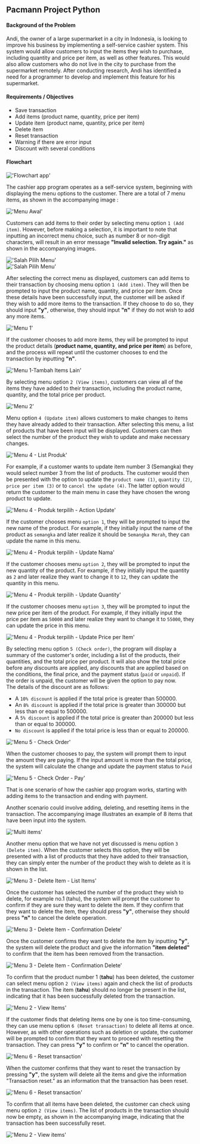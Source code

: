 
## Pacmann Project Python



#### Background of the Problem


Andi, the owner of a large supermarket in a city in Indonesia, is looking to improve his business by implementing a self-service cashier system. This system would allow customers to input the items they wish to purchase, including quantity and price per item, as well as other features. This would also allow customers who do not live in the city to purchase from the supermarket remotely. After conducting research, Andi has identified a need for a programmer to develop and implement this feature for his supermarket.


#### Requirements / Objectives


- Save transaction
- Add items (product name, quantity, price per item)
- Update item (product name, quantity, price per item)
- Delete item
- Reset transaction
- Warning if there are error input
- Discount with several conditions


#### Flowchart


!['Flowchart app'](./images/python_cashier_project.drawio.png)

The cashier app program operates as a self-service system, beginning with displaying the menu options to the customer. There are a total of 7 menu items, as shown in the accompanying image :

!['Menu Awal'](./images/1.PNG)

Customers can add items to their order by selecting menu option `1 (Add item)`. However, before making a selection, it is important to note that inputting an incorrect menu choice, such as number 8 or non-digit characters, will result in an error message **"Invalid selection. Try again."** as shown in the accompanying images.

!['Salah Pilih Menu'](./images/2.PNG)  
!['Salah Pilih Menu'](./images/3.PNG)

After selecting the correct menu as displayed, customers can add items to their transaction by choosing menu option `1 (Add item)`. They will then be prompted to input the product name, quantity, and price per item. Once these details have been successfully input, the customer will be asked if they wish to add more items to the transaction. If they choose to do so, they should input **"y"**, otherwise, they should input **"n"** if they do not wish to add any more items.

!['Menu 1'](./images/4.PNG)

If the customer chooses to add more items, they will be prompted to input the product details (**product name, quantity, and price per item**) as before, and the process will repeat until the customer chooses to end the transaction by inputting **"n"**.

!['Menu 1-Tambah Items Lain'](./images/5.PNG)

By selecting menu option `2 (View items)`, customers can view all of the items they have added to their transaction, including the product name, quantity, and the total price per product.

!['Menu 2'](./images/6.PNG)

Menu option `4 (Update item)` allows customers to make changes to items they have already added to their transaction. After selecting this menu, a list of products that have been input will be displayed. Customers can then select the number of the product they wish to update and make necessary changes.

!['Menu 4 - List Produk'](./images/7.PNG)

For example, if a customer wants to update item number 3 (Semangka) they would select number 3 from the list of products. The customer would then be presented with the option to update the `product name (1)`, `quantity (2)`, `price per item (3)` or to `cancel the update (4)`. The latter option would return the customer to the main menu in case they have chosen the wrong product to update.

!['Menu 4 - Produk terpilih - Action Update'](./images/8.PNG)

If the customer chooses menu `option 1`, they will be prompted to input the new name of the product. For example, if they initially input the name of the product as `semangka` and later realize it should be `Semangka Merah`, they can update the name in this menu.

!['Menu 4 - Produk terpilih - Update Nama'](./images/9.PNG)

If the customer chooses menu `option 2`, they will be prompted to input the new quantity of the product. For example, if they initially input the quantity as `2` and later realize they want to change it to `12`, they can update the quantity in this menu.

!['Menu 4 - Produk terpilih - Update Quantity'](./images/10.PNG)

If the customer chooses menu `option 3`, they will be prompted to input the new price per item of the product. For example, if they initially input the price per item as `50000` and later realize they want to change it to `55000`, they can update the price in this menu.

!['Menu 4 - Produk terpilih - Update Price per Item'](./images/11.PNG)

By selecting menu option `5 (Check order)`, the program will display a summary of the customer's order, including a list of the products, their quantities, and the total price per product. It will also show the total price before any discounts are applied, any discounts that are applied based on the conditions, the final price, and the payment status (`paid` or `unpaid`). If the order is unpaid, the customer will be given the option to pay now.  
The details of the discount are as follows:

- A `10% discount` is applied if the total price is greater than 500000.
- An `8% discount` is applied if the total price is greater than 300000 but less than or equal to 500000.
- A `5% discount` is applied if the total price is greater than 200000 but less than or equal to 300000.
- `No discount` is applied if the total price is less than or equal to 200000.

!['Menu 5 - Check Order'](./images/12.PNG)

When the customer chooses to pay, the system will prompt them to input the amount they are paying. If the input amount is more than the total price, the system will calculate the change and update the payment status to `Paid`

!['Menu 5 - Check Order - Pay'](./images/13.PNG)

That is one scenario of how the cashier app program works, starting with adding items to the transaction and ending with payment. 

Another scenario could involve adding, deleting, and resetting items in the transaction. The accompanying image illustrates an example of 8 items that have been input into the system.

!['Multi items'](./images/14.PNG)

Another menu option that we have not yet discussed is menu option `3 (Delete item)`. When the customer selects this option, they will be presented with a list of products that they have added to their transaction, they can simply enter the number of the product they wish to delete as it is shown in the list.

!['Menu 3 - Delete Item - List Items'](./images/15.PNG)

Once the customer has selected the number of the product they wish to delete, for example no.1 (tahu), the system will prompt the customer to confirm if they are sure they want to delete the item. If they confirm that they want to delete the item, they should press **"y"**, otherwise they should press **"n"** to cancel the delete operation.

!['Menu 3 - Delete Item - Confirmation Delete'](./images/16.PNG)

Once the customer confirms they want to delete the item by inputting **"y"**, the system will delete the product and give the information **"item deleted"** to confirm that the item has been removed from the transaction.

!['Menu 3 - Delete Item - Confirmation Delete'](./images/17.PNG)

To confirm that the product number 1 (**tahu**) has been deleted, the customer can select menu option `2 (View items)` again and check the list of products in the transaction. The item (**tahu**) should no longer be present in the list, indicating that it has been successfully deleted from the transaction.

!['Menu 2 - View Items'](./images/18.PNG)

If the customer finds that deleting items one by one is too time-consuming, they can use menu option `6 (Reset transaction)` to delete all items at once. However, as with other operations such as deletion or update, the customer will be prompted to confirm that they want to proceed with resetting the transaction. They can press **"y"** to confirm or **"n"** to cancel the operation.

!['Menu 6 - Reset transaction'](./images/19.PNG)

When the customer confirms that they want to reset the transaction by pressing **"y"**, the system will delete all the items and give the information "Transaction reset." as an information that the transaction has been reset.

!['Menu 6 - Reset transaction'](./images/20.PNG)

To confirm that all items have been deleted, the customer can check using menu option `2 (View items)`. The list of products in the transaction should now be empty, as shown in the accompanying image, indicating that the transaction has been successfully reset.

!['Menu 2 - View items'](./images/21.PNG)